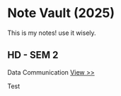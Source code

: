 # Note Vault (2025)

This is my notes! use it wisely.

## HD - SEM 2
Data Communication [View >>](/Data_Communication/note.md)


Test